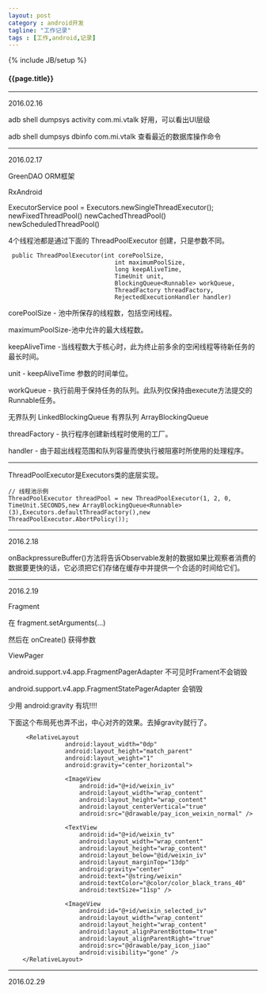 ```yaml
---
layout: post
category : android开发
tagline: "工作记录"
tags : [工作,android,记录]
---
```

{% include JB/setup %}

<h4>{{page.title}}</h4>

---

2016.02.16

adb shell dumpsys activity com.mi.vtalk 好用，可以看出UI层级

adb shell dumpsys dbinfo com.mi.vtalk  查看最近的数据库操作命令

----

2016.02.17

GreenDAO ORM框架

RxAndroid 

ExecutorService pool = Executors.newSingleThreadExecutor();
newFixedThreadPool()
newCachedThreadPool()
newScheduledThreadPool()


4个线程池都是通过下面的 ThreadPoolExecutor 创建，只是参数不同。

	 public ThreadPoolExecutor(int corePoolSize,
	                              int maximumPoolSize,
	                              long keepAliveTime,
	                              TimeUnit unit,
	                              BlockingQueue<Runnable> workQueue,
	                              ThreadFactory threadFactory,
	                              RejectedExecutionHandler handler)

corePoolSize - 池中所保存的线程数，包括空闲线程。

maximumPoolSize-池中允许的最大线程数。

keepAliveTime -当线程数大于核心时，此为终止前多余的空闲线程等待新任务的最长时间。

unit - keepAliveTime 参数的时间单位。

workQueue - 执行前用于保持任务的队列。此队列仅保持由execute方法提交的Runnable任务。

无界队列 LinkedBlockingQueue
有界队列 ArrayBlockingQueue

threadFactory - 执行程序创建新线程时使用的工厂。

handler - 由于超出线程范围和队列容量而使执行被阻塞时所使用的处理程序。

----

ThreadPoolExecutor是Executors类的底层实现。

	// 线程池示例
	ThreadPoolExecutor threadPool = new ThreadPoolExecutor(1, 2, 0, TimeUnit.SECONDS,new ArrayBlockingQueue<Runnable>(3),Executors.defaultThreadFactory(),new ThreadPoolExecutor.AbortPolicy());

------

2016.2.18

onBackpressureBuffer()方法将告诉Observable发射的数据如果比观察者消费的数据要更快的话，它必须把它们存储在缓存中并提供一个合适的时间给它们。


------

2016.2.19

Fragment

在 fragment.setArguments(...)

然后在 onCreate() 获得参数

ViewPager

android.support.v4.app.FragmentPagerAdapter 不可见时Frament不会销毁

android.support.v4.app.FragmentStatePagerAdapter 会销毁


少用 android:gravity 有坑!!!!

下面这个布局死也弄不出，中心对齐的效果。去掉gravity就行了。

		 <RelativeLayout
		            android:layout_width="0dp"
		            android:layout_height="match_parent"
		            android:layout_weight="1"
		            android:gravity="center_horizontal">

		            <ImageView
		                android:id="@+id/weixin_iv"
		                android:layout_width="wrap_content"
		                android:layout_height="wrap_content"
		                android:layout_centerVertical="true"
		                android:src="@drawable/pay_icon_weixin_normal" />

		            <TextView
		                android:id="@+id/weixin_tv"
		                android:layout_width="wrap_content"
		                android:layout_height="wrap_content"
		                android:layout_below="@id/weixin_iv"
		                android:layout_marginTop="13dp"
		                android:gravity="center"
		                android:text="@string/weixin"
		                android:textColor="@color/color_black_trans_40"
		                android:textSize="11sp" />

		            <ImageView
		                android:id="@+id/weixin_selected_iv"
		                android:layout_width="wrap_content"
		                android:layout_height="wrap_content"
		                android:layout_alignParentBottom="true"
		                android:layout_alignParentRight="true"
		                android:src="@drawable/pay_icon_jiao"
		                android:visibility="gone" />
        </RelativeLayout>

----

2016.02.29

